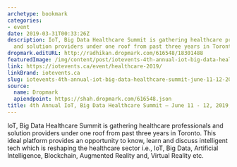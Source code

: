 ```yaml
---
archetype: bookmark
categories:
- event
date: 2019-03-31T00:33:26Z
description: IoT, Big Data Healthcare Summit is gathering healthcare professionals
  and solution providers under one roof from past three years in Toronto.
dropmark.editURL: http://radhikan.dropmark.com/616548/18301488
featuredImage: /img/content/post/iotevents-4th-annual-iot-big-data-healthcare-summit-june-11-12-2019-toronto-on.png
link: https://iotevents.ca/event/healthcare-2019/
linkBrand: iotevents.ca
slug: iotevents-4th-annual-iot-big-data-healthcare-summit-june-11-12-2019-toronto-on
source:
  name: Dropmark
  apiendpoint: https://shah.dropmark.com/616548.json
title: 4th Annual IoT, Big Data Healthcare Summit – June 11 - 12, 2019, Toronto ON
---
```

IoT, Big Data Healthcare Summit is gathering healthcare professionals and solution providers under one roof from past three years in Toronto. This ideal platform provides an opportunity to know, learn and discuss intelligent tech which is reshaping the healthcare sector i.e., IoT, Big Data, Artificial Intelligence, Blockchain, Augmented Reality and, Virtual Reality etc.